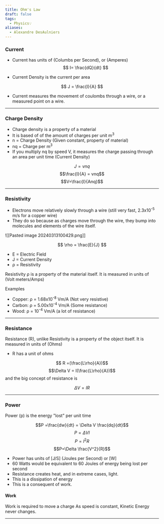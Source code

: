 ```yaml
---
title: Ohm's Law
draft: false
tags:
  - Physics💡
aliases:
  - Alexandre DesAulniers
---
```



### Current

- Current has units of (Columbs per Second), or (Amperes)
$$
I= \frac{dQ}{dt}
$$

- Current Density is the current per area

$$
J = \frac{I}{A}
$$
- Current measures the movement of coulombs through a wire, or a measured point on a wire.


---
### Charge Density

- Charge density is a property of a material
- It is based of of the amount of charges per unit m<sup>3</sup>
- n = Charge Density (Given constant, property of material)
- nq = Charge per m<sup>3</sup>
- If you multiply nq by speed V, it measures the charge passing through an area per unit time (Current Density)

$$ J = vnq$$
$$\frac{I}{A} = vnq$$
$$V=\frac{I}{Anq}$$

---
### Resistivity

- Electrons move relatively slowly through a wire (still very fast, 2.3x10<sup>-5</sup> m/s for a copper wire)
- They do so because as charges move through the wire, they bump into molecules and elements of the wire itself.

![[Pasted image 20240313100429.png]]


$$
\rho = \frac{E}{J}
$$

- E = Electric Field
- J = Current Density
- ρ = Resistivity 

Resistivity ρ is a property of the material itself. It is measured in units of (Volt meters/Amps)

Examples

- Copper: ρ = 1.68x10<sup>-8</sup> Vm/A    (Not very resistive)
- Carbon: ρ = 5.00x10<sup>-4</sup> Vm/A    (Some resistance)
- Wood:   ρ = 10<sup>-4</sup> Vm/A             (a lot of  resistance)

---
### Resistance

Resistance (R), unlike Resistivity is a property of the object itself. It is measured in units of (Ohms)

- R has a unit of ohms

$$
R =(\frac{L\rho}{A})$$
$$\Delta V = I(\frac{L\rho}{A})$$
and the big concept of resistance is 

$$\Delta V = IR$$


---

### Power

Power (p) is the energy "lost" per unit time

$$P =\frac{dw}{dt} = \Delta V \frac{dq}{dt}$$
$$P=\Delta V I$$
$$P = I^2R$$
$$P=\Delta \frac{V^2}{R}$$

- Power has units of [J/S] (Joules per Second) or [W]
- 60 Watts would be equivalent to 60 Joules of energy being lost per second
- Resistance creates heat, and in extreme cases, light. 
- This is a dissipation of energy
- This is a consequent of work.

#### Work 

Work is required to move a charge
As speed is constant, Kinetic Energy never changes.

---
